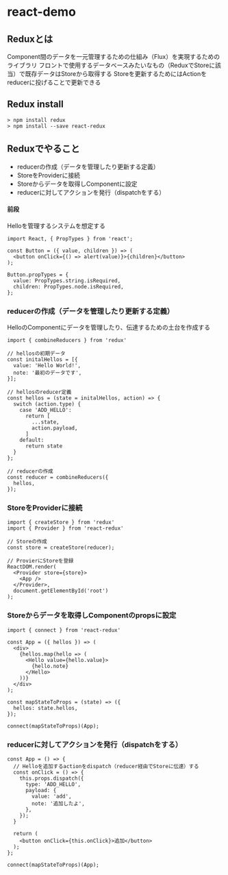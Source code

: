 react-demo
==========

## Reduxとは

Component間のデータを一元管理するための仕組み（Flux）を実現するためのライブラリ
フロントで使用するデータベースみたいなもの（ReduxでStoreに該当）で既存データはStoreから取得する
Storeを更新するためにはActionをreducerに投げることで更新できる

## Redux install

```
> npm install redux
> npm install --save react-redux
```

## Reduxでやること

- reducerの作成（データを管理したり更新する定義）
- StoreをProviderに接続
- Storeからデータを取得しComponentに設定
- reducerに対してアクションを発行（dispatchをする）

#### 前段

Helloを管理するシステムを想定する

```
import React, { PropTypes } from 'react';

const Button = ({ value, children }) => (
  <button onClick={() => alert(value)}>{children}</button>
);

Button.propTypes = {
  value: PropTypes.string.isRequired,
  children: PropTypes.node.isRequired,
};
```

### reducerの作成（データを管理したり更新する定義）

HelloのComponentにデータを管理したり、伝達するための土台を作成する

```
import { combineReducers } from 'redux'

// hellosの初期データ
const initalHellos = [{
  value: 'Hello World!',
  note: '最初のデータです',
}];

// hellosのreducer定義
const hellos = (state = initalHellos, action) => {
  switch (action.type) {
    case 'ADD_HELLO':
      return [
        ...state,
        action.payload,
      ]
    default:
      return state
  }
};

// reducerの作成
const reducer = combineReducers({
  hellos,
});
```

### StoreをProviderに接続

```
import { createStore } from 'redux'
import { Provider } from 'react-redux'

// Storeの作成
const store = createStore(reducer);

// ProvierにStoreを登録
ReactDOM.render(
  <Provider store={store}>
    <App />
  </Provider>,
  document.getElementById('root')
);
```

### Storeからデータを取得しComponentのpropsに設定

```
import { connect } from 'react-redux'

const App = ({ hellos }) => (
  <div>
    {hellos.map(hello => (
      <Hello value={hello.value}>
        {hello.note}
      </Hello>
    ))}
  </div>
);

const mapStateToProps = (state) => ({
  hellos: state.hellos,
});

connect(mapStateToProps)(App);
```

### reducerに対してアクションを発行（dispatchをする）

```
const App = () => {
  // Helloを追加するactionをdispatch（reducer経由でStoreに伝達）する
  const onClick = () => {
    this.props.dispatch({
      type: 'ADD_HELLO',
      payload: {
        value: 'add',
        note: '追加したよ',
      },
    });
  }

  return (
    <button onClick={this.onClick}>追加</button>
  );
};

connect(mapStateToProps)(App);
```
